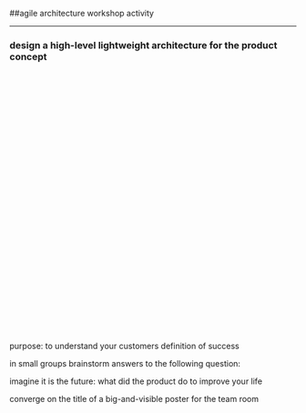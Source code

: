 <!-- .slide: data-background="resources/footer.svg" data-background-size="contain" data-background-position="bottom"  -->

##agile architecture workshop activity

____
 
### design a high-level lightweight architecture for the product concept <!-- .element: style="color:maroon" -->

<br/>
<br/>
<br/>
<br/>
<br/>
<br/>
<br/>
<br/>
<br/>
<br/>
<br/>
<br/>
<br/>
<br/>
<br/>
<br/>
<br/>
<br/>
<br/>
<br/>
<br/>
<br/>
<br/>
<br/>
<br/>
<br/>
<br/>
<aside class="notes">
  <p>
    purpose: to understand your customers definition of success
  </p>
  <p>
    in small groups brainstorm answers to the following question:
  </p>
  <p>
    imagine it is the future: what did the product do to improve your life
  </p>
  <p>
    converge on the title of a big-and-visible poster for the team room
  </p>
</aside>
